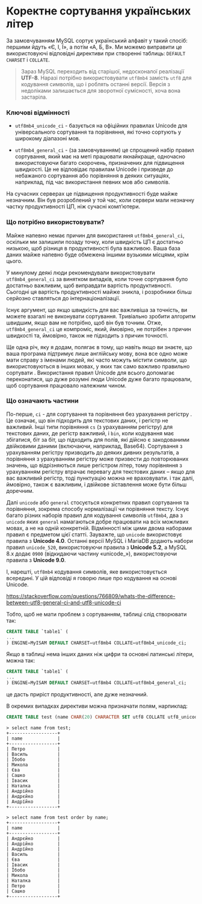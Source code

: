 # Коректне сортування українських літер

За замовчуванням MySQL сортує український алфавіт у такий спосіб: першими йдуть «Є, І, Ї», а потім «А, Б, В». Ми можемо виправити це використовуючі відповідні директиви при створенні таблиць: `DEFAULT CHARSET` і `COLLATE`.

> Зараз MySQL переходить від старішої, недосконалої реалізації **UTF-8**. Наразі потрібно використовувати `utf8mb4` замість `utf8` для кодування символів, що і роблять останні версії. Версія з недоліками залишається для зворотної сумісності, хоча вона застаріла.

### Ключові відмінності

- `utf8mb4_unicode_ci` - базується на офіційних правилах Unicode для універсального сортування та порівняння, які точно сортують у широкому діапазоні мов.

- `utf8mb4_general_ci` - (за замовчуванням) це спрощений набір правил сортування, який має на меті працювати якнайкраще, одночасно використовуючи багато скорочень, призначених для підвищення швидкості. Це не відповідає правилам Unicode і призведе до небажаного сортування або порівняння в деяких ситуаціях, наприклад, під час використання певних мов або символів.

На сучасних серверах це підвищення продуктивності буде майже незначним. Він був розроблений у той час, коли сервери мали незначну частку продуктивності ЦП, ніж сучасні комп’ютери.

### Що потрібно використовувати?

Майже напевно немає причин для використання `utf8mb4_general_ci`, оскільки ми залишили позаду точку, коли швидкість ЦП є достатньо низькою, щоб різниця в продуктивності була важливою. Ваша база даних майже напевно буде обмежена іншими вузькими місцями, крім цього.

У минулому деякі люди рекомендували використовувати `utf8mb4_general_ci` за винятком випадків, коли точне сортування було достатньо важливим, щоб виправдати вартість продуктивності. Сьогодні ця вартість продуктивності майже зникла, і розробники більш серйозно ставляться до інтернаціоналізації.

Існує аргумент, що якщо швидкість для вас важливіша за точність, ви можете взагалі не виконувати сортування. Тривіально зробити алгоритм швидшим, якщо вам не потрібно, щоб він був точним. Отже, `utf8mb4_general_ci` це компроміс, який, ймовірно, не потрібен з причин швидкості та, ймовірно, також не підходить з причин точності.

Ще одна річ, яку я додам, полягає в тому, що навіть якщо ви знаєте, що ваша програма підтримує лише англійську мову, вона все одно може мати справу з іменами людей, які часто можуть містити символи, що використовуються в інших мовах, у яких так само важливо правильно сортувати . Використання правил Unicode для всього допомагає переконатися, що дуже розумні люди Unicode дуже багато працювали, щоб сортування працювало належним чином.


### Що означають частини

По-перше, `ci` - для сортування та порівняння без урахування регістру . Це означає, що він підходить для текстових даних, і регістр не важливий. Інші типи порівняння `cs` (з урахуванням регістру) для текстових даних, де регістр важливий, і `bin`, коли кодування має збігатися, біт за біт, що підходить для полів, які дійсно є закодованими двійковими даними (включаючи, наприклад, Base64). Сортування з урахуванням регістру призводить до деяких дивних результатів, а порівняння з урахуванням регістру може призвести до повторюваних значень, що відрізняються лише регістром літер, тому порівняння з урахуванням регістру втрачає перевагу для текстових даних – якщо для вас важливий регістр, тоді пунктуацію можна не враховувати. і так далі, ймовірно, також є важливим, і двійкове зіставлення може бути більш доречним.

Далі `unicode` або `general` стосується конкретних правил сортування та порівняння, зокрема способу нормалізації чи порівняння тексту. Існує багато різних наборів правил для кодування символів `utf8mb4`, два з `unicode` яких `general` намагаються добре працювати на всіх можливих мовах, а не на одній конкретній. Відмінності між цими двома наборами правил є предметом цієї статті. Зауважте, що `unicode` використовує правила з **Unicode 4.0**. Останні версії MySQL і MariaDB додають набори правил `unicode_520`, використовуючи правила з **Unicode 5.2**, а MySQL 8.x додає `0900` (відкидаючи частину «unicode_»), використовуючи правила з **Unicode 9.0**.

І, нарешті, `utf8mb4` кодування символів, яке використовується всередині. У цій відповіді я говорю лише про кодування на основі Unicode.

<https://stackoverflow.com/questions/766809/whats-the-difference-between-utf8-general-ci-and-utf8-unicode-ci>

Тобто, щоб не мати проблем з сортуванням, таблиці слід створювати так:

```sql
CREATE TABLE `table1` (
...
) ENGINE=MyISAM DEFAULT CHARSET=utf8mb4 COLLATE=utf8mb4_unicode_ci;
```

Якщо в таблиці нема інших даних ніж цифри та основні латинські літери, можна так:

```sql
CREATE TABLE `table1` (
...
) ENGINE=MyISAM DEFAULT CHARSET=utf8mb4 COLLATE=utf8mb4_general_ci;
```

це дасть приріст продуктивності, але дуже незначний.

В окремих випадках директиви можна призначати полям, нарпиклад:

```sql
CREATE TABLE test (name CHAR(20) CHARACTER SET utf8 COLLATE utf8_unicode_ci);
```
```
> select name from test;
+------------------+
| name             |
+------------------+
| Петро            |
| Василь           |
| Їбобо            |
| Микола           |
| Єва              |
| Сашко            |
| Івасик           |
| Наталка          |
| Андрійко         |
| Андрєйко         |
| Андрїйко         |
+------------------+

> select name from test order by name;
+------------------+
| name             |
+------------------+
| Андрєйко         |
| Андрійко         |
| Андрїйко         |
| Василь           |
| Єва              |
| Івасик           |
| Їбобо            |
| Микола           |
| Наталка          |
| Петро            |
| Сашко            |
+------------------+

```
